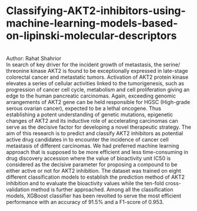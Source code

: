 # Classifying-AKT2-inhibitors-using-machine-learning-models-based-on-lipinski-molecular-descriptors
<br>
Author: Rahat Shahrior
<br>
In search of key driver for the incident growth of metastasis, the serine/ threonine kinase AKT2 is found to be exceptionally expressed in late-stage colorectal cancer and metastatic tumors. Activation of AKT2 protein kinase elevates a series of cellular activities linked to the tumorigenesis, such as progression of cancer cell cycle, metabolism and cell proliferation giving an edge to the human pancreatic carcinomas. Again, exceeding genomic arrangements of AKT2 gene can be held responsible for HGSC (High-grade serous ovarian cancer), expected to be a lethal oncogene. Thus establishing a potent understanding of genetic mutations, epigenetic changes of AKT2 and its inductive role of accelerating carcinomas can serve as the decisive factor for developing a novel therapeutic strategy. The aim of this research is to predict and classify AKT2 inhibitors as potential active drug candidates in to encounter the incidence of cancer cell metastasis of different carcinomas.  We had preferred machine learning approach that is supposed to be more efficient and less time-consuming in drug discovery accession where the value of bioactivity unit IC50 is considered as the decisive parameter for proposing a compound to be either active or not for AKT2 inhibition. The dataset was trained on eight different classification models to establish the prediction method of AKT2 inhibition and to evaluate the bioactivity values while the ten-fold cross-validation method is further approached. Among all the classification models, XGBoost classifier has been revolted to serve the most efficient performance with an accuracy of 91.5% and a F1-score of 0.953.
